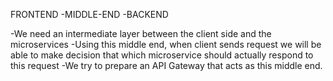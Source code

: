 FRONTEND -MIDDLE-END -BACKEND

-We need an intermediate layer between the client side and the microservices
-Using this middle end, when client sends request we will be able to make decision that which microservice should actually respond to this request 
-We try to prepare an API Gateway that acts as this middle end.